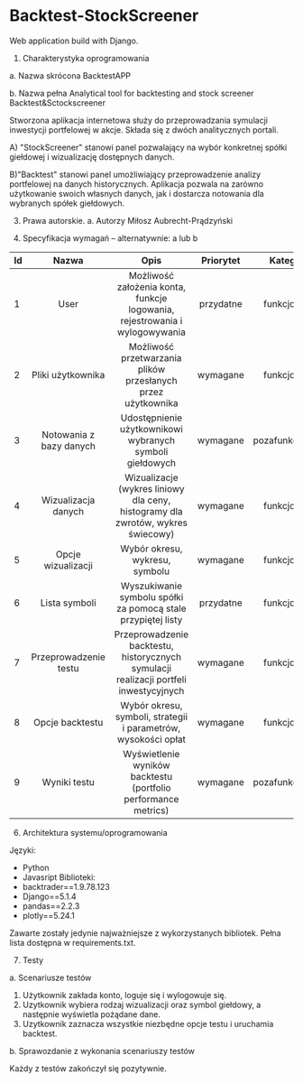 # Backtest-StockScreener
Web application build with Django.

1. Charakterystyka oprogramowania

a. Nazwa skrócona
BacktestAPP

b. Nazwa pełna
Analytical tool for backtesting and stock screener 
Backtest&Sctockscreener

Stworzona aplikacja internetowa służy do przeprowadzania symulacji inwestycji portfelowej w akcje.
Składa się z dwóch analitycznych portali. 

A) "StockScreener" stanowi panel pozwalający na wybór konkretnej spółki giełdowej i wizualizację dostępnych danych.

B)"Backtest" stanowi panel umożliwiający przeprowadzenie analizy portfelowej na danych historycznych.
Aplikacja pozwala na zarówno użytkowanie swoich własnych danych, jak i dostarcza notowania dla wybranych spółek giełdowych. 

3. Prawa autorskie.
a. Autorzy
Miłosz Aubrecht-Prądzyński

5. Specyfikacja wymagań – alternatywnie: a lub b

| Id  | Nazwa                  | Opis                                                                 | Priorytet  | Kategoria        |
| --- |:----------------------:|:-------------------------------------------------------------------:|:----------:|:----------------:|
| 1   | User                   | Możliwość założenia konta, funkcje logowania, rejestrowania i wylogowywania | przydatne  | funkcjonalne     |
| 2   | Pliki użytkownika       | Możliwość przetwarzania plików przesłanych przez użytkownika         | wymagane   | funkcjonalne     |
| 3   | Notowania z bazy danych | Udostępnienie użytkownikowi wybranych symboli giełdowych              | wymagane   | pozafunkcjonalne  |
| 4   | Wizualizacja danych     | Wizualizacje (wykres liniowy dla ceny, histogramy dla zwrotów, wykres świecowy) | wymagane   | funkcjonalne     |
| 5   | Opcje wizualizacji     | Wybór okresu, wykresu, symbolu | wymagane   | funkcjonalne     |
| 6    | Lista symboli           | Wyszukiwanie symbolu spółki za pomocą stale przypiętej listy         | przydatne  | funkcjonalne     |
| 7   | Przeprowadzenie testu   | Przeprowadzenie backtestu, historycznych symulacji realizacji portfeli inwestycyjnych | wymagane   | funkcjonalne     |
| 8   | Opcje backtestu     | Wybór okresu, symboli, strategii i parametrów, wysokości opłat   | wymagane   | funkcjonalne     |
| 9   | Wyniki testu            | Wyświetlenie wyników backtestu (portfolio performance metrics)       | wymagane   | pozafunkcjonalne |


6. Architektura systemu/oprogramowania

Języki:
- Python
- Javasript
Biblioteki:
- backtrader==1.9.78.123
- Django==5.1.4
- pandas==2.2.3
- plotly==5.24.1

Zawarte zostały jedynie najważniejsze z wykorzystanych bibliotek. Pełna lista dostępna w requirements.txt.

7. Testy
   
a. Scenariusze testów

1) Użytkownik zakłada konto, loguje się i wylogowuje się.
2) Uzytkownik wybiera rodzaj wizualizacji oraz symbol giełdowy, a następnie wyświetla pożądane dane.
3) Uzytkownik zaznacza wszystkie niezbędne opcje testu i uruchamia backtest.
   
b. Sprawozdanie z wykonania scenariuszy testów

Każdy z testów zakończył się pozytywnie.

